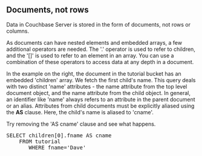 ## Documents, not rows

Data in Couchbase Server is stored in the form of documents, not rows or columns.

As documents can have nested elements and embedded arrays, a few additional operators are needed. The '.' operator is used to refer to children, and the '[]' is used to refer to an element in an array. You can use a combination of these operators to access data at any depth in a document.

In the example on the right, the document in the tutorial bucket has an embedded 'children' array. We fetch the first child's name. This query deals with two distinct 'name' attributes - the name attribute from the top level document object, and the name attribute from the child object. In general, an identifier like 'name' 
always refers to an attribute in the parent document or an alias. Attributes from child documents must be explicitly aliased using the **AS** clause. Here, the child's name is aliased to 'cname'.

Try removing the 'AS cname' clause and see what happens.

<pre id="example">
SELECT children[0].fname AS cname
	FROM tutorial
       WHERE fname='Dave'
</pre>
